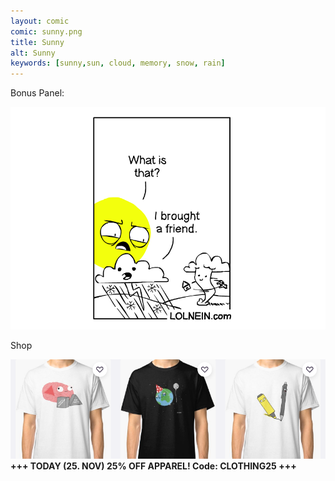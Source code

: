 ```yaml
---
layout: comic
comic: sunny.png
title: Sunny
alt: Sunny
keywords: [sunny,sun, cloud, memory, snow, rain]
---
```


Bonus Panel:

![Sunny Bonus Panel](/images/sunny_bonus.png)

<div class="title">Shop</div>

[![Redbubble Shirts](/images/redbubble_shirts.png)](https://www.redbubble.com/people/LOLNEIN/shop) __+++ TODAY (25. NOV) 25% OFF APPAREL! Code: CLOTHING25 +++__